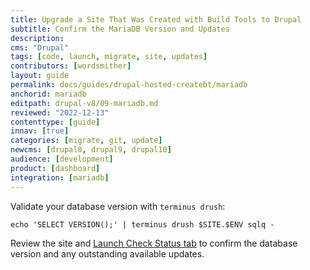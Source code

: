 ```yaml
---
title: Upgrade a Site That Was Created with Build Tools to Drupal
subtitle: Confirm the MariaDB Version and Updates
description: 
cms: "Drupal"
tags: [code, launch, migrate, site, updates]
contributors: [wordsmither]
layout: guide
permalink: docs/guides/drupal-hosted-createbt/mariadb
anchorid: mariadb
editpath: drupal-v8/09-mariadb.md
reviewed: "2022-12-13"
contenttype: [guide]
innav: [true]
categories: [migrate, git, update]
newcms: [drupal8, drupal9, drupal10]
audience: [development]
product: [dashboard]
integration: [mariadb]
---
```


Validate your database version with `terminus drush`:

```bash{promptUser: user}
echo 'SELECT VERSION();' | terminus drush $SITE.$ENV sqlq -
```

Review the site and [Launch Check Status tab](/drupal-launch-check) to confirm the database version and any outstanding available updates.
